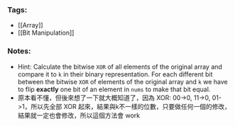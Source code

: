 ### Tags:
- [[Array]]
- [[Bit Manipulation]]
### Notes:
- Hint: Calculate the bitwise `XOR` of all elements of the original array and compare it to `k` in their binary representation. For each different bit between the bitwise `XOR` of elements of the original array and `k` we have to flip **exactly** one bit of an element in `nums` to make that bit equal.
- 原本看不懂，但後來想了一下就大概知道了，因為 XOR: 00->0, 11->0, 01->1，所以先全部 XOR 起來，結果與k不一樣的位數，只要做任何一個的修改，結果就一定也會修改，所以這個方法會 work
